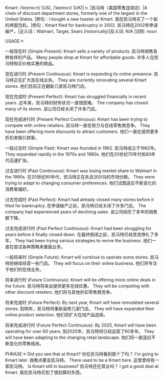 Kmart: /ˈkeɪmɑːrt/ (US), /ˈkeɪmɑːt/ (UK)| n. |凯马特（美国零售连锁店）|A chain of discount department stores, formerly one of the largest in the United States. |例句：I bought a new toaster at Kmart. 我在凯马特买了一个新的烤面包机。|例句：Kmart filed for bankruptcy in 2002. 凯马特在2002年申请破产。|近义词：Walmart, Target, Sears (historically)|反义词: N/A |词性: noun

USAGE->

一般现在时 (Simple Present):
Kmart sells a variety of products. 凯马特销售各种各样的产品。
Many people shop at Kmart for affordable goods. 许多人在凯马特购买价格实惠的商品。

现在进行时 (Present Continuous):
Kmart is expanding its online presence. 凯马特正在扩大其在线业务。
They are currently renovating several Kmart stores. 他们目前正在翻新几家凯马特门店。

现在完成时 (Present Perfect):
Kmart has struggled financially in recent years. 近年来，凯马特的财务状况一直很困难。
The company has closed many of its stores. 该公司已经关闭了许多门店。

现在完成进行时 (Present Perfect Continuous):
Kmart has been trying to compete with online retailers. 凯马特一直在努力与在线零售商竞争。
They have been offering more discounts to attract customers. 他们一直在提供更多折扣来吸引顾客。

一般过去时 (Simple Past):
Kmart was founded in 1962. 凯马特成立于1962年。
They expanded rapidly in the 1970s and 1980s. 他们在20世纪70年代和80年代迅速扩张。

过去进行时 (Past Continuous):
Kmart was losing market share to Walmart in the 1990s.  在20世纪90年代，凯马特正在失去沃尔玛的市场份额。
They were trying to adapt to changing consumer preferences. 他们试图适应不断变化的消费者偏好。

过去完成时 (Past Perfect):
Kmart had already closed many stores before it filed for bankruptcy. 在申请破产之前，凯马特已经关闭了许多门店。
The company had experienced years of declining sales. 该公司经历了多年的销售额下降。

过去完成进行时 (Past Perfect Continuous):
Kmart had been struggling for years before it finally closed down. 在最终倒闭之前，凯马特已经苦苦挣扎了多年。
They had been trying various strategies to revive the business. 他们一直在尝试各种策略来重振业务。


一般将来时 (Simple Future):
Kmart will continue to operate some stores. 凯马特将继续经营一些门店。
They will focus on their online business. 他们将专注于他们的在线业务。

将来进行时 (Future Continuous):
Kmart will be offering more online deals in the future. 凯马特将来会提供更多在线优惠。
They will be competing with other discount retailers. 他们将与其他折扣零售商竞争。

将来完成时 (Future Perfect):
By next year, Kmart will have remodeled several stores. 到明年，凯马特将重新装修几家门店。
They will have expanded their online product selection. 他们将扩大在线产品选择。

将来完成进行时 (Future Perfect Continuous):
By 2025, Kmart will have been operating for over 60 years. 到2025年，凯马特将已经运营了60多年。
They will have been adapting to the changing retail landscape. 他们将一直适应不断变化的零售格局。


PHRASE->
Did you see that at Kmart? 你在凯马特看到那个了吗？
I'm going to Kmart later. 我晚点要去凯马特。
There used to be a Kmart here. 这里曾经有一家凯马特。
Is Kmart still in business? 凯马特还在营业吗？
I got a good deal at Kmart. 我在凯马特买到了很划算的东西。
